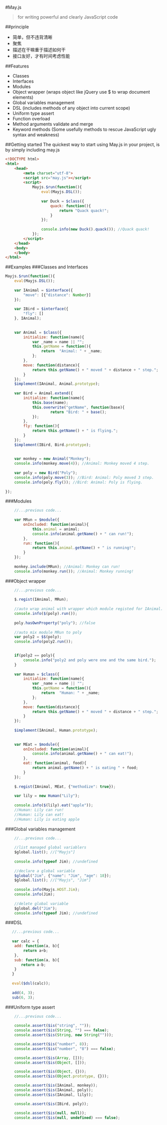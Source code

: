 #May.js 
>for writing powerful and clearly JavaScript code

##principle
+ 简单，但不违背清晰
+ 聚焦
+ 描述在干嘛重于描述如何干
+ 接口友好，才有时间考虑性能

##Features
+ Classes
+ Interfaces
+ Modules 
+ Object wrapper (wraps object like jQuery use $ to wrap document elements)
+ Global variables management
+ DSL (includes methods of any object into current scope)
+ Uniform type assert
+ Function overload
+ Method arguments validate and merge
+ Keyword methods (Some usefully methods to rescue JavaScript ugly syntax and weakness)

##Getting started
The quickest way to start using May.js in your project, is by simply including may.js

```html
<!DOCTYPE html>
<html>
	<head>
		<meta charset="utf-8">
		<script src="may.js"></script>
		<script>
			Mayjs.$run(function(){
				eval(Mayjs.DSL());
				
				var Duck = $class({
					quack: function(){
						return "Quack quack!";
					}
				});
				
				console.info(new Duck().quack()); //Quack quack! 
			});
		</script>
	</head>
	<body>
	</body>
</html>
```

##Examples
###Classes and Interfaces
```javascript
Mayjs.$run(function(){
    eval(Mayjs.DSL());
    
    var IAnimal = $interface({
        "move": [{"distance": Number}]
    });
    
    var IBird = $interface({
        "fly": []
    }, IAnimal);
    
    
    var Animal = $class({
        initialize: function(name){
            var _name = name || "";
            this.getName = function(){
                return  "Animal: " + _name;
            };
        },
        move: function(distance){
            return this.getName() + " moved " + distance + " step.";
        }
    });
    $implement(IAnimal, Animal.prototype);
    
    var Bird = Animal.extend({
        initialize: function(name){
            this.base(name);
            this.overwrite("getName", function(base){
                    return "Bird: " + base();
            });
        },
        fly: function(){
            return this.getName() + " is flying.";
        }
    });
    $implement(IBird, Bird.prototype);
    
    
    var monkey = new Animal("Monkey");
    console.info(monkey.move(4)); //Animal: Monkey moved 4 step. 
    
    var poly = new Bird("Poly");
    console.info(poly.move(3)); //Bird: Animal: Poly moved 3 step.
    console.info(poly.fly()); //Bird: Animal: Poly is flying.
    
});

```

###Modules
```javascript
    //...previous code...
    
    var MRun = $module({
        onIncluded: function(animal){
            this.animal = animal;
            console.info(animal.getName() + " can run!");
        },
        run: function(){
            return this.animal.getName() + " is running!";
        }
    });
    
    monkey.include(MRun); //Animal: Monkey can run! 
    console.info(monkey.run()); //Animal: Monkey running! 
```

###Object wrapper
```javascript
    //...previous code...
   
    $.regist(IAnimal, MRun);
  
    //auto wrap animal with wrapper which module registed for IAnimal.
    console.info($(poly).run());
    
    poly.hasOwnProperty("poly"); //false
    
    //auto mix module MRun to poly 
    var poly2 = $$(poly);
    console.info(poly2.run());

    
    if(poly2 == poly){
        console.info("poly2 and poly were one and the same bird.");
    }
  
    var Human = $class({
        initialize: function(name){
            var _name = name || "";
            this.getName = function(){
                return  "Human: " + _name;
            };
        },
        move: function(distance){
            return this.getName() + " moved " + distance + " step.";
        }
    });
    
    $implement(IAnimal, Human.prototype);
    
    
    var MEat = $module({
        onIncluded: function(animal){
            console.info(animal.getName() + " can eat!");
        },
        eat: function(animal, food){
            return animal.getName() + " is eating " + food;
        }
    });
    
    $.regist(IAnimal, MEat, {"methodize": true});
    
    var lily = new Human("Lily");
    
    console.info($(lily).eat("apple"));
    //Human: Lily can run!
    //Human: Lily can eat!
    //Human: Lily is eating apple
```
###Global variables management
```javascript
    //...previous code...
    
    //list managed global variablers
    $global.list(); //["Mayjs"]
  
    console.info(typeof Jim); //undefined
    
    //declare a global variable
    $global("Jim", {"name": "Jim", "age": 18});
    $global.list(); //["Mayjs", "Jim"]
    
    console.info(Mayjs.HOST.Jim);
    console.info(Jim);
    
    //delete global variable
    $global.del("Jim");
    console.info(typeof Jim); //undefined
```
###DSL
```javascript
   //...previous code...
   
   var calc = {
   	add: function(a, b){
   	    return a+b;
   	},
   	sub: function(a, b){
   	   return a-b;
   	}
   }
   
   eval($dsl(calc));
   
   add(4, 3);
   sub(6, 3);
```

###Uniform type assert
```javascript
    //...previous code...
    
    console.assert($is("string", ""));
    console.assert($is(String, "") === false);
    console.assert($is(String, new String("")));

    console.assert($is("number", 8));
    console.assert($is("number", "8") === false);

    console.assert($is(Array, []));
    console.assert($is(Object, []));

    console.assert($is(Object, {}));
    console.assert($is(Object.prototype, {}));

    console.assert($is(IAnimal, monkey));
    console.assert($is(IAnimal, poly));
    console.assert($is(IAnimal, lily));

    console.assert($is(IBird, poly));

    console.assert($is(null, null));
    console.assert($is(null, undefined) === false);
```

